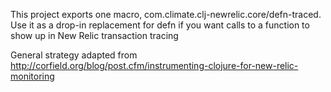 This project exports one macro, com.climate.clj-newrelic.core/defn-traced. Use it as a
drop-in replacement for defn if you want calls to a function to show up in
New Relic transaction tracing

General strategy adapted from http://corfield.org/blog/post.cfm/instrumenting-clojure-for-new-relic-monitoring
